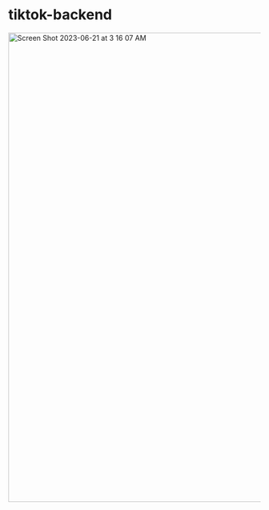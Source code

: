 # tiktok-backend
<img width="938" alt="Screen Shot 2023-06-21 at 3 16 07 AM" src="https://github.com/taylankalkan01/tiktok-backend/assets/69582787/4b57d10d-8a98-4fe9-85fd-8939c6bebde1">
